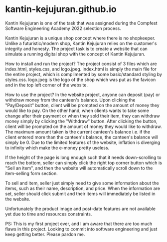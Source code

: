 # kantin-kejujuran.github.io


Kantin Kejujuran is one of the task that was assigned during the Compfest Software Engineering Academy 2022 selection process.

Kantin Kejujuran is a unique shop concept where there is no shopkeeper. Unlike a futuristic/modern shop, Kantin Kejujuran relies on the customer's integrity and honesty. The project task is to create a website that can simulate a running digital shop with the concept of Kantin Kejujuran.

How to install and run the project?
  The project consist of 3 files which are index.html, styles.css, and logo.jpeg.
index.html is simply the main file for the entire project, which is complimented by some basic/standard styling by styles.css. logo.jpeg is the logo of the shop which was put as the favicon and in the top left corner of the website.

How to use the project?
  In the website project, anyone can deposit (pay) or withdraw money from the canteen's balance.
Upon clicking the "Pay/Deposit" button, client will be prompted on the amount of money they would like to pay. 
On the other hand, when clients wants to take some change after their payment or when they sold their item, they can withdraw money simply by clicking the "Withdraw" button. After clicking the button, client will be prompted on the amount of money they would like to withdraw. The maximum amount taken is the current canteen's balance i.e. if the client entered more than the canteen's balance, the canteen's balance will simply be 0. Due to the limited features of the website, inflation is diverging to infinity which make the e-money pretty useless.

If the height of the page is long enough such that it needs down-scrolling to reach the bottom, seller can simply click the right top corner button which is "Sell an item", and then the website will automatically scroll down to the item-selling form section.

To sell and item, seller just simply need to give some information about the items, such as their name, description, and price. When the information are set, seller should click submit and their items will immediately be listed in the website.

Unfortunately the product image and post-date features are not available yet due to time and resources constraints.


PS: 
This is my first project ever, and I am aware that there are too much flaws in this project. Looking to commit into software engineering and just keep getting better. Please pardon me.
